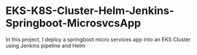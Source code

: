 # EKS-K8S-Cluster-Helm-Jenkins-Springboot-MicrosvcsApp
In this project, I deploy a springboot micro services app into an EKS Cluster using Jenkins pipeline and Helm
